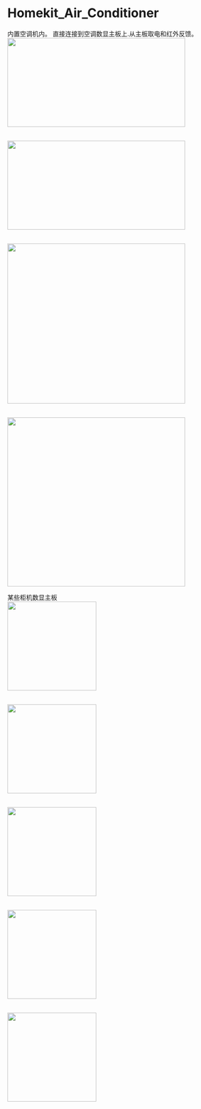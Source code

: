 # Homekit_Air_Conditioner
内置空调机内。
直接连接到空调数显主板上.从主板取电和红外反馈。
<br><img src="https://github.com/LouisLee985/Homekit-Air-Conditioner/blob/main/hardware/AC_IR_Homekit_Inside_3.0_0402/AC_IR_Homekit_Inside_3.0_0402.jpg" width="400" height="200"/>

<br><img src="https://github.com/LouisLee985/Homekit-Air-Conditioner/blob/main/hardware/AC_IR_Homekit_Inside_3.0_0402/IMG_2002.JPG" width="400" height="200"/>

<br><img src="https://github.com/LouisLee985/Homekit-Air-Conditioner/blob/main/hardware/AC_IR_Homekit_Inside_3.0_0402/IMG_2003.JPG" width="400" height="360"/>

<br><img src="https://github.com/LouisLee985/Homekit-Air-Conditioner/blob/main/hardware/AC_IR_Homekit_Inside_3.0_0402/IMG_2004.jpg" width="400" height="380"/>


某些柜机数显主板
<br><img src="https://github.com/LouisLee985/Homekit-Air-Conditioner/blob/main/hardware/AC_IR_Homekit_Inside_3.0_0402/IMG_2005.JPG" width="200" height="200"/>

<br><img src="https://github.com/LouisLee985/Homekit-Air-Conditioner/blob/main/hardware/AC_IR_Homekit_Inside_3.0_0402/IMG_2007.JPG" width="200" height="200"/>

<br><img src="https://github.com/LouisLee985/Homekit-Air-Conditioner/blob/main/hardware/AC_IR_Homekit_Inside_3.0_0402/IMG_2029.JPG" width="200" height="200"/>

<br><img src="https://github.com/LouisLee985/Homekit-Air-Conditioner/blob/main/hardware/AC_IR_Homekit_Inside_3.0_0402/IMG_2030.JPG" width="200" height="200"/>


<br><img src="https://github.com/LouisLee985/Homekit-Air-Conditioner/blob/main/hardware/AC_IR_Homekit_Inside_3.0_0402/IMG_2031.JPG" width="200" height="200"/>
